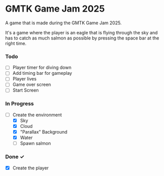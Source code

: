 # GMTK Game Jam 2025

A game that is made during the GMTK Game Jam 2025.

It's a game where the player is an eagle that is flying through the sky and has to catch as much salmon as possible by pressing the space bar at the right time.

### Todo

- [ ] Player timer for diving down
- [ ] Add timing bar for gameplay
- [ ] Player lives
- [ ] Game over screen
- [ ] Start Screen

### In Progress

- [ ] Create the environment
  - [x] Sky
  - [x] Cloud
  - [x] "Parallax" Background
  - [x] Water
  - [ ] Spawn salmon

### Done ✓

- [x] Create the player
